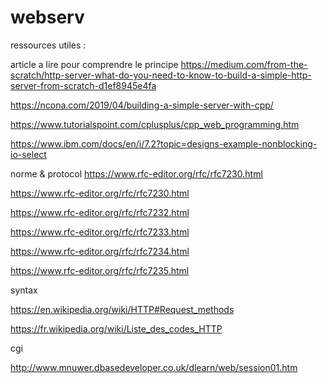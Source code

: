 # webserv

ressources utiles :

article a lire pour comprendre le principe
https://medium.com/from-the-scratch/http-server-what-do-you-need-to-know-to-build-a-simple-http-server-from-scratch-d1ef8945e4fa

https://ncona.com/2019/04/building-a-simple-server-with-cpp/

https://www.tutorialspoint.com/cplusplus/cpp_web_programming.htm

https://www.ibm.com/docs/en/i/7.2?topic=designs-example-nonblocking-io-select

norme & protocol 
https://www.rfc-editor.org/rfc/rfc7230.html

https://www.rfc-editor.org/rfc/rfc7230.html

https://www.rfc-editor.org/rfc/rfc7232.html

https://www.rfc-editor.org/rfc/rfc7233.html

https://www.rfc-editor.org/rfc/rfc7234.html

https://www.rfc-editor.org/rfc/rfc7235.html

syntax 

https://en.wikipedia.org/wiki/HTTP#Request_methods

https://fr.wikipedia.org/wiki/Liste_des_codes_HTTP

cgi 

http://www.mnuwer.dbasedeveloper.co.uk/dlearn/web/session01.htm
